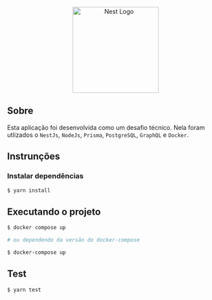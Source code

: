 <p align="center">
  <a href="http://nestjs.com/" target="blank"><img src="https://nestjs.com/img/logo-small.svg" width="200" alt="Nest Logo" /></a>
</p>

## Sobre

Esta aplicação foi desenvolvida como um desafio técnico. Nela foram utlizados o
`NestJs`, `NodeJs`, `Prisma`, `PostgreSQL`, `GraphQL` e `Docker`.

## Instrunções

### Instalar dependências

```bash
$ yarn install
```

## Executando o projeto

```bash
$ docker compose up

# ou dependendo da versão do docker-compose

$ docker-compose up
```

## Test

```bash
$ yarn test
```
